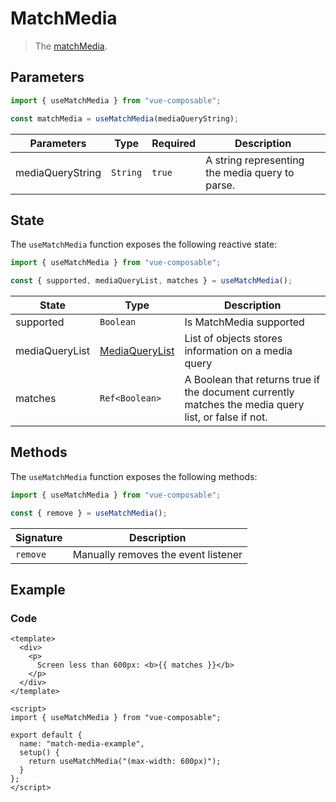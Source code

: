 # MatchMedia

> The [matchMedia](https://developer.mozilla.org/en-US/docs/Web/API/Window/matchMedia).

## Parameters

```js
import { useMatchMedia } from "vue-composable";

const matchMedia = useMatchMedia(mediaQueryString);
```

| Parameters       | Type     | Required | Description                                     |
| ---------------- | -------- | -------- | ----------------------------------------------- |
| mediaQueryString | `String` | `true`   | A string representing the media query to parse. |

## State

The `useMatchMedia` function exposes the following reactive state:

```js
import { useMatchMedia } from "vue-composable";

const { supported, mediaQueryList, matches } = useMatchMedia();
```

| State          | Type                                                                              | Description                                                                                          |
| -------------- | --------------------------------------------------------------------------------- | ---------------------------------------------------------------------------------------------------- |
| supported      | `Boolean`                                                                         | Is MatchMedia supported                                                                              |
| mediaQueryList | [MediaQueryList](https://developer.mozilla.org/en-US/docs/Web/API/MediaQueryList) | List of objects stores information on a media query                                                  |
| matches        | `Ref<Boolean>`                                                                    | A Boolean that returns true if the document currently matches the media query list, or false if not. |

## Methods

The `useMatchMedia` function exposes the following methods:

```js
import { useMatchMedia } from "vue-composable";

const { remove } = useMatchMedia();
```

| Signature | Description                         |
| --------- | ----------------------------------- |
| `remove`  | Manually removes the event listener |

## Example


<match-media-example/>


### Code

```vue
<template>
  <div>
    <p>
      Screen less than 600px: <b>{{ matches }}</b>
    </p>
  </div>
</template>

<script>
import { useMatchMedia } from "vue-composable";

export default {
  name: "match-media-example",
  setup() {
    return useMatchMedia("(max-width: 600px)");
  }
};
</script>
```
